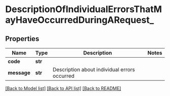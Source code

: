 # DescriptionOfIndividualErrorsThatMayHaveOccurredDuringARequest_

## Properties
Name | Type | Description | Notes
------------ | ------------- | ------------- | -------------
**code** | **str** |  | 
**message** | **str** | Description about individual errors occurred  | 

[[Back to Model list]](../README.md#documentation-for-models) [[Back to API list]](../README.md#documentation-for-api-endpoints) [[Back to README]](../README.md)


